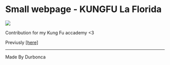 
# Small webpage - KUNGFU La Florida

![](http://www.kungfulaflorida.cl/img/logo.jpg)


Contribution for my Kung Fu accademy <3

Previusly [[here]][link]


------------

Made By Durbonca

[link]: http://kungfulaflorida.cl "here"
